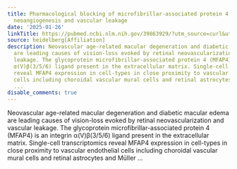 ```yaml
---
title: Pharmacological blocking of microfibrillar-associated protein 4 reduces retinal
  neoangiogenesis and vascular leakage
date: '2025-01-26'
linkTitle: https://pubmed.ncbi.nlm.nih.gov/39863929/?utm_source=curl&utm_medium=rss&utm_campaign=pubmed-2&utm_content=1FakS-2QOkCT8HsMOQP1bCRQ4YzyumYOmxmF0moLsQ3dFB1E9V&fc=20220326224207&ff=20250126170510&v=2.18.0.post9+e462414
source: heidelberg[Affiliation]
description: Neovascular age-related macular degeneration and diabetic macular edema
  are leading causes of vision-loss evoked by retinal neovascularization and vascular
  leakage. The glycoprotein microfibrillar-associated protein 4 (MFAP4) is an integrin
  α(V)β(3/5/6) ligand present in the extracellular matrix. Single-cell transcriptomics
  reveal MFAP4 expression in cell-types in close proximity to vascular endothelial
  cells including choroidal vascular mural cells and retinal astrocytes and Müller
  ...
disable_comments: true
---
```

Neovascular age-related macular degeneration and diabetic macular edema are leading causes of vision-loss evoked by retinal neovascularization and vascular leakage. The glycoprotein microfibrillar-associated protein 4 (MFAP4) is an integrin α(V)β(3/5/6) ligand present in the extracellular matrix. Single-cell transcriptomics reveal MFAP4 expression in cell-types in close proximity to vascular endothelial cells including choroidal vascular mural cells and retinal astrocytes and Müller ...